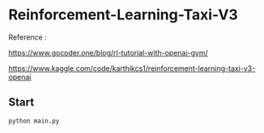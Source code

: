 # Reinforcement-Learning-Taxi-V3

Reference : 

https://www.gocoder.one/blog/rl-tutorial-with-openai-gym/

https://www.kaggle.com/code/karthikcs1/reinforcement-learning-taxi-v3-openai

## Start
```
python main.py
```
